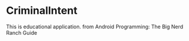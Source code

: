 # CriminalIntent

This is educational application.
from Android Programming: The Big Nerd Ranch Guide
